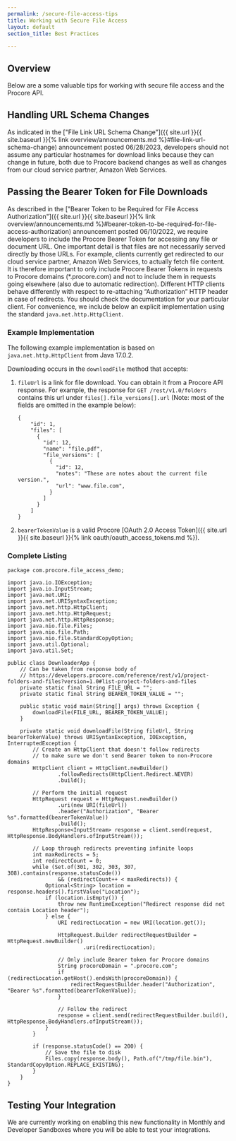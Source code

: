 ```yaml
---
permalink: /secure-file-access-tips
title: Working with Secure File Access
layout: default
section_title: Best Practices

---
```


## Overview

Below are a some valuable tips for working with secure file access and the Procore API.

## Handling URL Schema Changes

As indicated in the ["File Link URL Schema Change"]({{ site.url }}{{ site.baseurl }}{% link overview/announcements.md %}#file-link-url-schema-change) announcement posted 06/28/2023, developers should not assume any particular hostnames for download links because they can change in future, both due to Procore backend changes as well as changes from our cloud service partner, Amazon Web Services.

## Passing the Bearer Token for File Downloads

As described in the ["Bearer Token to be Required for File Access Authorization"]({{ site.url }}{{ site.baseurl }}{% link overview/announcements.md %}#bearer-token-to-be-required-for-file-access-authorization) announcement posted 06/10/2022, we require developers to include the Procore Bearer Token for accessing any file or document URL.
One important detail is that files are not necessarily served directly by those URLs.
For example, clients currently get redirected to our cloud service partner, Amazon Web Services, to actually fetch file content.
It is therefore important to only include Procore Bearer Tokens in requests to Procore domains (*.procore.com) and not to include them in requests going elsewhere (also due to automatic redirection).
Different HTTP clients behave differently with respect to re-attaching “Authorization” HTTP header in case of redirects.
You should check the documentation for your particular client.
For convenience, we include below an explicit implementation using the standard `java.net.http.HttpClient`.

### Example Implementation

The following example implementation is based on `java.net.http.HttpClient` from Java 17.0.2.

Downloading occurs in the `downloadFile` method that accepts:

1. `fileUrl` is a link for file download.
You can obtain it from a Procore API response.
For example, the response for `GET /rest/v1.0/folders` contains this url under `files[].file_versions[].url` (Note: most of the fields are omitted in the example below):

    ```
    {
        "id": 1,
        "files": [
          {
            "id": 12,
            "name": "file.pdf",
            "file_versions": [
              {
                "id": 12,
                "notes": "These are notes about the current file version.",
                "url": "www.file.com",
              }
            ]
          }
        ]
    }
    ```

2. `bearerTokenValue` is a valid Procore [OAuth 2.0 Access Token]({{ site.url }}{{ site.baseurl }}{% link oauth/oauth_access_tokens.md %}).

### Complete Listing

```
package com.procore.file_access_demo;

import java.io.IOException;
import java.io.InputStream;
import java.net.URI;
import java.net.URISyntaxException;
import java.net.http.HttpClient;
import java.net.http.HttpRequest;
import java.net.http.HttpResponse;
import java.nio.file.Files;
import java.nio.file.Path;
import java.nio.file.StandardCopyOption;
import java.util.Optional;
import java.util.Set;

public class DownloaderApp {
    // Can be taken from response body of
    // https://developers.procore.com/reference/rest/v1/project-folders-and-files?version=1.0#list-project-folders-and-files
    private static final String FILE_URL = "";
    private static final String BEARER_TOKEN_VALUE = "";

    public static void main(String[] args) throws Exception {
        downloadFile(FILE_URL, BEARER_TOKEN_VALUE);
    }

    private static void downloadFile(String fileUrl, String bearerTokenValue) throws URISyntaxException, IOException, InterruptedException {
        // Create an HttpClient that doesn't follow redirects
        // to make sure we don't send Bearer token to non-Procore domains
        HttpClient client = HttpClient.newBuilder()
                .followRedirects(HttpClient.Redirect.NEVER)
                .build();

        // Perform the initial request
        HttpRequest request = HttpRequest.newBuilder()
                .uri(new URI(fileUrl))
                .header("Authorization", "Bearer %s".formatted(bearerTokenValue))
                .build();
        HttpResponse<InputStream> response = client.send(request, HttpResponse.BodyHandlers.ofInputStream());

        // Loop through redirects preventing infinite loops
        int maxRedirects = 5;
        int redirectCount = 0;
        while (Set.of(301, 302, 303, 307, 308).contains(response.statusCode())
                && (redirectCount++ < maxRedirects)) {
            Optional<String> location = response.headers().firstValue("Location");
            if (location.isEmpty()) {
                throw new RuntimeException("Redirect response did not contain Location header");
            } else {
                URI redirectLocation = new URI(location.get());

                HttpRequest.Builder redirectRequestBuilder = HttpRequest.newBuilder()
                        .uri(redirectLocation);

                // Only include Bearer token for Procore domains
                String procoreDomain = ".procore.com";
                if (redirectLocation.getHost().endsWith(procoreDomain)) {
                    redirectRequestBuilder.header("Authorization", "Bearer %s".formatted(bearerTokenValue));
                }

                // Follow the redirect
                response = client.send(redirectRequestBuilder.build(), HttpResponse.BodyHandlers.ofInputStream());
            }
        }

        if (response.statusCode() == 200) {
            // Save the file to disk
            Files.copy(response.body(), Path.of("/tmp/file.bin"), StandardCopyOption.REPLACE_EXISTING);
        }
    }
}

```

## Testing Your Integration

We are currently working on enabling this new functionality in Monthly and Developer Sandboxes where you will be able to test your integrations.
